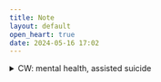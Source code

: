 ```yaml
---
title: Note
layout: default
open_heart: true
date: 2024-05-16 17:02
---
```


<details><summary>CW: mental health, assisted suicide</summary>


[Dutch woman, 29, granted euthanasia approval on grounds of mental suffering](https://www.theguardian.com/society/article/2024/may/16/dutch-woman-euthanasia-approval-grounds-of-mental-suffering).

“I feel relief.”

Chronic Insomnia is just not quite depression. I watched some videos people posted on YouTube addressing to her, and all those "there's always something to try"s are just completely missing the point. But I can only speak for myself.

I am very interested how they assess this.



</details>
